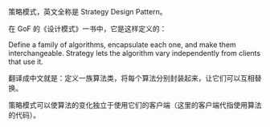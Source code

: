 策略模式，英文全称是 Strategy Design Pattern。

在 GoF 的《设计模式》一书中，它是这样定义的：

Define a family of algorithms, encapsulate each one, and make them interchangeable. Strategy lets the algorithm vary independently from clients that use it.

翻译成中文就是：定义一族算法类，将每个算法分别封装起来，让它们可以互相替换。

策略模式可以使算法的变化独立于使用它们的客户端（这里的客户端代指使用算法的代码）。
